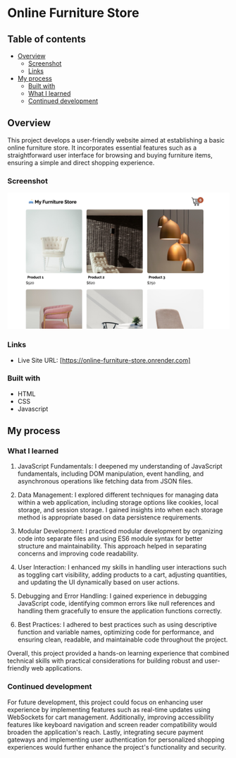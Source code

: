 # Online Furniture Store

## Table of contents

- [Overview](#overview)
  - [Screenshot](#screenshot)
  - [Links](#links)
- [My process](#my-process)
  - [Built with](#built-with)
  - [What I learned](#what-i-learned)
  - [Continued development](#continued-development)

## Overview

This project develops a user-friendly website aimed at establishing a basic online furniture store. It incorporates essential features such as a straightforward user interface for browsing and buying furniture items, ensuring a simple and direct shopping experience.

### Screenshot

![image](screenshot.jpg)

### Links

- Live Site URL: [https://online-furniture-store.onrender.com]

### Built with

- HTML
- CSS
- Javascript

## My process

### What I learned

1. JavaScript Fundamentals: I deepened my understanding of JavaScript fundamentals, including DOM manipulation, event handling, and asynchronous operations like fetching data from JSON files.

2. Data Management: I explored different techniques for managing data within a web application, including storage options like cookies, local storage, and session storage. I gained insights into when each storage method is appropriate based on data persistence requirements.

3. Modular Development: I practiced modular development by organizing code into separate files and using ES6 module syntax for better structure and maintainability. This approach helped in separating concerns and improving code readability.

4. User Interaction: I enhanced my skills in handling user interactions such as toggling cart visibility, adding products to a cart, adjusting quantities, and updating the UI dynamically based on user actions.

5. Debugging and Error Handling: I gained experience in debugging JavaScript code, identifying common errors like null references and handling them gracefully to ensure the application functions correctly.

6. Best Practices: I adhered to best practices such as using descriptive function and variable names, optimizing code for performance, and ensuring clean, readable, and maintainable code throughout the project.

Overall, this project provided a hands-on learning experience that combined technical skills with practical considerations for building robust and user-friendly web applications.

### Continued development

For future development, this project could focus on enhancing user experience by implementing features such as real-time updates using WebSockets for cart management. Additionally, improving accessibility features like keyboard navigation and screen reader compatibility would broaden the application's reach. Lastly, integrating secure payment gateways and implementing user authentication for personalized shopping experiences would further enhance the project's functionality and security.
